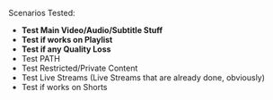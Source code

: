 Scenarios Tested:

- **Test Main Video/Audio/Subtitle Stuff**
- **Test if works on Playlist** 
- **Test if any Quality Loss**
- Test PATH
- Test Restricted/Private Content
- Test Live Streams (Live Streams that are already done, obviously)
- Test if works on Shorts




